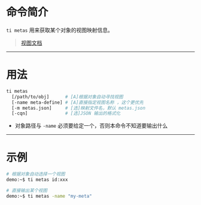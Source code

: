 # 命令简介 

`ti metas` 用来获取某个对象的视图映射信息。

> [视图文档](https://github.com/zozoh/titanium/blob/master/doc/zh-cn/walnut/metas.md)

-------------------------------------------------------------
# 用法
 
```bash
ti metas 
  [/path/to/obj]      # [A]根据对象自动寻找视图
  [-name meta-define] # [A]直接指定视图名称 ，这个更优先
  [-m metas.json]     # [选]映射文件名，默认 metas.json
  [-cqn]              # [选]JSON 输出的格式化   
```

- 对象路径与 `-name` 必须要给定一个，否则本命令不知道要输出什么

-------------------------------------------------------------
# 示例

```bash
# 根据对象自动选择一个视图
demo:~$ ti metas id:xxx

# 直接输出某个视图
demo:~$ ti metas -name "my-meta"
```